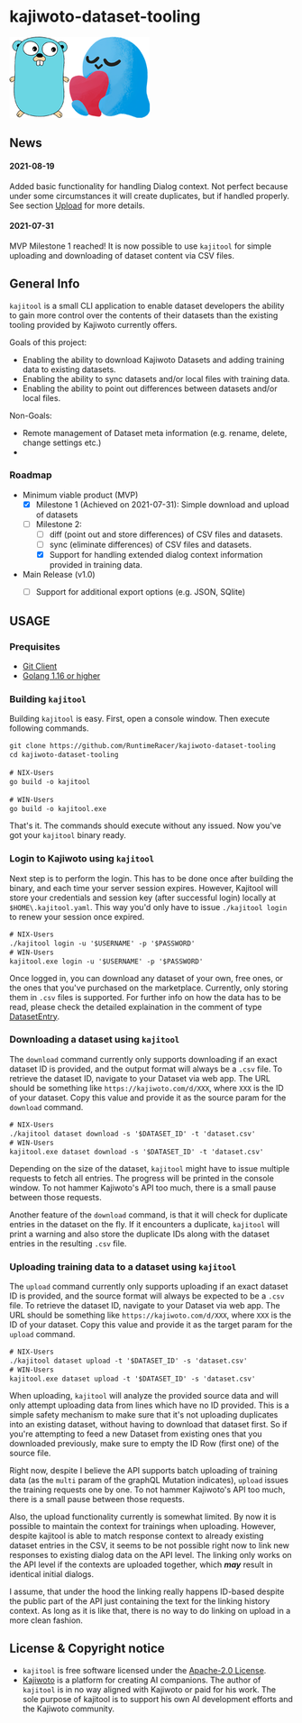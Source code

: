 # kajiwoto-dataset-tooling
![kajitool logo](doc/gopher-kajiwoto.png)

## News
#### 2021-08-19
Added basic functionality for handling Dialog context. Not perfect because under some circumstances it will create duplicates, but if handled properly. See section [Upload](#uploading-training-data-to-a-dataset-using-kajitool) for more details.
#### 2021-07-31
MVP Milestone 1 reached! It is now possible to use `kajitool` for simple uploading and downloading of dataset content via CSV files.

## General Info

`kajitool` is a small CLI application to enable dataset developers the ability to gain more control over the contents of their datasets than the existing tooling provided by Kajiwoto currently offers. 

Goals of this project:
- Enabling the ability to download Kajiwoto Datasets and adding training data to existing datasets.
- Enabling the ability to sync datasets and/or local files with training data.
- Enabling the ability to point out differences between datasets and/or local files.

Non-Goals:
- Remote management of Dataset meta information (e.g. rename, delete, change settings etc.)
- 

### Roadmap
- Minimum viable product (MVP)
  - [x] Milestone 1 (Achieved on 2021-07-31): Simple download and upload of datasets
  - [ ] Milestone 2: 
    - [ ] diff (point out and store differences) of CSV files and datasets.
    - [ ] sync (eliminate differences) of CSV files and datasets.
    - [x] Support for handling extended dialog context information provided in training data.
  
- Main Release (v1.0)
  - [ ] Support for additional export options (e.g. JSON, SQlite)
  

## USAGE

### Prequisites
- [Git Client](https://git-scm.com/)
- [Golang 1.16 or higher](https://golang.org/dl/)

### Building `kajitool`
Building `kajitool` is easy. First, open a console window. Then execute following commands.
```
git clone https://github.com/RuntimeRacer/kajiwoto-dataset-tooling
cd kajiwoto-dataset-tooling

# NIX-Users
go build -o kajitool

# WIN-Users
go build -o kajitool.exe
```
That's it. The commands should execute without any issued. Now you've got your `kajitool` binary ready.

### Login to Kajiwoto using `kajitool`
Next step is to perform the login. This has to be done once after building the binary, and each time your server session expires. However, Kajitool will store your credentials and session key (after successful login) locally at `$HOME\.kajitool.yaml`. This way you'd only have to issue `./kajitool login` to renew your session once expired.
```
# NIX-Users
./kajitool login -u '$USERNAME' -p '$PASSWORD'
# WIN-Users
kajitool.exe login -u '$USERNAME' -p '$PASSWORD'
```
Once logged in, you can download any dataset of your own, free ones, or the ones that you've purchased on the marketplace. Currently, only storing them in `.csv` files is supported. For further info on how the data has to be read, please check the detailed explaination in the comment of type [DatasetEntry](/cmd/dataset.go#L65).

### Downloading a dataset using `kajitool`
The `download` command currently only supports downloading if an exact dataset ID is provided, and the output format will always be a `.csv` file. To retrieve the dataset ID, navigate to your Dataset via web app. The URL should be something like `https://kajiwoto.com/d/XXX`, where `XXX` is the ID of your dataset. Copy this value and provide it as the source param for the `download` command.
```
# NIX-Users
./kajitool dataset download -s '$DATASET_ID' -t 'dataset.csv'
# WIN-Users
kajitool.exe dataset download -s '$DATASET_ID' -t 'dataset.csv'
```
Depending on the size of the dataset, `kajitool` might have to issue multiple requests to fetch all entries. The progress will be printed in the console window. To not hammer Kajiwoto's API too much, there is a small pause between those requests.

Another feature of the `download` command, is that it will check for duplicate entries in the dataset on the fly. If it encounters a duplicate, `kajitool` will print a warning and also store the duplicate IDs along with the dataset entries in the resulting `.csv` file.

### Uploading training data to a dataset using `kajitool`
The `upload` command currently only supports uploading if an exact dataset ID is provided, and the source format will always be expected to be a `.csv` file. To retrieve the dataset ID, navigate to your Dataset via web app. The URL should be something like `https://kajiwoto.com/d/XXX`, where `XXX` is the ID of your dataset. Copy this value and provide it as the target param for the `upload` command.
```
# NIX-Users
./kajitool dataset upload -t '$DATASET_ID' -s 'dataset.csv'
# WIN-Users
kajitool.exe dataset upload -t '$DATASET_ID' -s 'dataset.csv'
```
When uploading, `kajitool` will analyze the provided source data and will only attempt uploading data from lines which have no ID provided. This is a simple safety mechanism to make sure that it's not uploading duplicates into an existing dataset, without having to download that dataset first. So if you're attempting to feed a new Dataset from existing ones that you downloaded previously, make sure to empty the ID Row (first one) of the source file.

Right now, despite I believe the API supports batch uploading of training data (as the `multi` param of the graphQL Mutation indicates), `upload` issues the training requests one by one. To not hammer Kajiwoto's API too much, there is a small pause between those requests.

Also, the upload functionality currently is somewhat limited. By now it is possible to maintain the context for trainings when uploading. However, despite kajitool is able to match response context to already existing dataset entries in the CSV, it seems to be not possible right now to link new responses to existing dialog data on the API level. The linking only works on the API level if the contexts are uploaded together, which ***may*** result in identical initial dialogs. 

I assume, that under the hood the linking really happens ID-based despite the public part of the API just containing the text for the linking history context. As long as it is like that, there is no way to do linking on upload in a more clean fashion. 


## License & Copyright notice
- `kajitool` is free software licensed under the [Apache-2.0 License](LICENSE).
- [Kajiwoto](https://kajiwoto.com/) is a platform for creating AI companions. The author of `kajitool` is in no way aligned with Kajiwoto or paid for his work. The sole purpose of kajitool is to support his own AI development efforts and the Kajiwoto community. 
